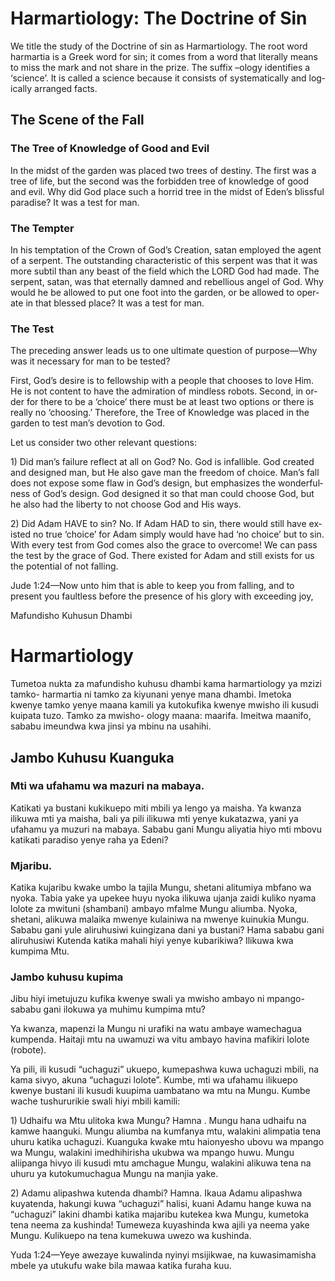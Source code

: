 <div lang="en">

<h1>Harmartiology: The Doctrine of Sin</h1>

<p>We title the study of the Doctrine of sin as Harmartiology. The root word harmartia is a Greek word for sin; it comes from a word that literally means to miss the mark and not share in the prize. The suffix &#8211;ology identifies a &#8216;science&#8217;. It is called a science because it consists of systematically and logically arranged facts.</p>

<h2>The Scene of the Fall </h2>

<h3>The Tree of Knowledge of Good and Evil</h3>

<p>In the midst of the garden was placed two trees of destiny. The first was a tree of life, but the second was the forbidden tree of knowledge of good and evil. Why did God place such a horrid tree in the midst of Eden&#8217;s blissful paradise? It was a test for man.</p>

<h3>The Tempter</h3>

<p>In his temptation of the Crown of God&#8217;s Creation, satan employed the agent of a serpent. The outstanding characteristic of this serpent was that it was more subtil than any beast of the field which the LORD God had made. The serpent, satan, was that eternally damned and rebellious angel of God. Why would he be allowed to put one foot into the garden, or be allowed to operate in that blessed place? It was a test for man.</p>

<h3>The Test</h3>

<p>The preceding answer leads us to one ultimate question of purpose&#8212;Why was it necessary for man to be tested?</p>
<p>First, God&#8217;s desire is to fellowship with a people that chooses to love Him. He is not content to have the admiration of mindless robots. Second, in order for there to be a &#8216;choice&#8217; there must be at least two options or there is really no &#8216;choosing.&#8217; Therefore, the Tree of Knowledge was placed in the garden to test man&#8217;s devotion to God. </p>
<p>Let us consider two other relevant questions: </p>
<p>1) Did man&#8217;s failure reflect at all on God? No. God is infallible. God created and designed man, but He also gave man the freedom of choice. Man&#8217;s fall does not expose some flaw in God&#8217;s design, but emphasizes the wonderfulness of God&#8217;s design. God designed it so that man could choose God, but he also had the liberty to not choose God and His ways. </p>
<p>2) Did Adam HAVE to sin? No. If Adam HAD to sin, there would still have existed no true &#8216;choice&#8217; for Adam simply would have had &#8216;no choice&#8217; but to sin. With every test from God comes also the grace to overcome! We can pass the test by the grace of God. There existed for Adam and still exists for us the potential of not falling. </p>

<p>Jude 1:24&#8212;Now unto him that is able to keep you from falling, and to present you faultless before the presence of his glory with exceeding joy,</p>

</div>
<div lang="swa">



<p>Mafundisho Kuhusun Dhambi</p>
<h1>Harmartiology</h1>

<p>Tumetoa nukta za mafundisho kuhusu dhambi kama harmartiology ya mzizi tamko- harmartia ni tamko za kiyunani yenye mana dhambi. Imetoka kwenye tamko yenye maana kamili ya kutokufika kwenye mwisho ili kusudi kuipata tuzo. Tamko za mwisho- ology maana: maarifa. Imeitwa maanifo, sababu imeundwa kwa jinsi ya mbinu na usahihi.</p>

<h2>Jambo Kuhusu Kuanguka</h2>

<h3>Mti wa ufahamu wa mazuri na mabaya. </h3>

<p>Katikati ya bustani kukikuepo miti mbili ya lengo ya maisha. Ya kwanza ilikuwa mti ya maisha, bali ya pili ilikuwa mti yenye kukatazwa, yani ya ufahamu ya muzuri na mabaya. Sababu gani Mungu aliyatia hiyo mti mbovu katikati paradiso yenye raha ya Edeni?</p>

<h3>Mjaribu. </h3>

<p>Katika kujaribu kwake umbo la tajila Mungu, shetani alitumiya mbfano wa nyoka. Tabia yake ya upekee huyu nyoka ilikuwa ujanja zaidi kuliko nyama lolote za mwituni (shambani) ambayo mfalme Mungu aliumba. Nyoka, shetani, alikuwa malaika mwenye kulainiwa na mwenye kuinukia Mungu. Sababu gani yule aliruhusiwi kuingizana dani ya bustani? Hama sababu gani aliruhusiwi Kutenda katika mahali hiyi yenye kubarikiwa? Ilikuwa kwa kumpima Mtu.</p>

<h3>Jambo kuhusu kupima</h3>

<p>Jibu hiyi imetujuzu kufika kwenye swali ya mwisho ambayo ni mpango- sababu gani ilokuwa ya muhimu kumpima mtu?</p>
<p>Ya kwanza, mapenzi la Mungu ni urafiki na watu ambaye wamechagua kumpenda. Haitaji mtu na uwamuzi wa vitu ambayo havina mafikiri lolote (robote).</p>
<p>Ya pili, ili kusudi &#8220;uchaguzi&#8221; ukuepo, kumepashwa kuwa uchaguzi mbili, na kama sivyo, akuna &#8220;uchaguzi lolote&#8221;. Kumbe, mti wa ufahamu ilikuepo kwenye bustani ili kusudi kuupima uambatano wa mtu na Mungu. Kumbe wache tushururikie swali hiyi mbili kamili:</p>
<p>1) Udhaifu wa Mtu ulitoka kwa Mungu? Hamna . Mungu hana udhaifu na kamwe haanguki. Mungu aliumba na kumfanya mtu, walakini alimpatia tena uhuru katika uchaguzi. Kuanguka kwake mtu haionyesho ubovu wa mpango wa Mungu, walakini imedhihirisha ukubwa wa mpango huwu. Mungu aliipanga hivyo ili kusudi mtu amchague Mungu, walakini alikuwa tena na uhuru ya kutokumuchagua Mungu na manjia yake.</p>
<p>2) Adamu alipashwa kutenda dhambi? Hamna. Ikaua Adamu alipashwa kuyatenda, hakungi kuwa &#8220;uchaguzi&#8221; halisi, kuani Adamu hange kuwa na &#8220;uchaguzi&#8221; lakini dhambi katika majaribu kutekea kwa Mungu, kumetoka tena neema za kushinda! Tumeweza kuyashinda kwa ajili ya neema yake Mungu. Kulikuepo na tena kumekuwa uwezo wa kushinda.</p>

<p>Yuda 1:24&#8212;Yeye awezaye kuwalinda nyinyi msijikwae, na kuwasimamisha mbele ya utukufu wake bila mawaa katika furaha kuu.</p>
</div>